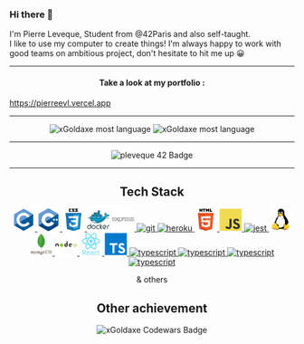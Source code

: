 ### Hi there 👋

<p>
	 I'm Pierre Leveque, Student from @42Paris and also self-taught.<br /> I like to use my computer to create things! I'm always happy to work with good teams on ambitious project, don't hesitate to hit me up 😀
</p>
<hr/>
<h4 align='center'>
Take a look at my portfolio :</h4>
<p>
<a href='https://pierreevl.vercel.app'>https://pierreevl.vercel.app</a>
</p>
<hr/>

 <div align="center">
<img  src="https://github-readme-stats.vercel.app/api?username=xGoldaxe&count_private=true&theme=tokyonight"  alt="xGoldaxe most language">
<img  src="https://github-readme-stats.vercel.app/api/top-langs/?username=xGoldaxe&layout=compact&theme=tokyonight"  alt="xGoldaxe most language">
 </div>

 <hr>
 <div align="center">
<img  src="https://badge42.vercel.app/api/v2/cl32v5gfe002009idz16ua818/stats?cursusId=21&coalitionId=45"  alt="pleveque 42 Badge">
  
</div>
  
<hr>
<h2 align="center">Tech Stack</h2>
<p align="center">
<a  href="https://www.cprogramming.com/"  target="_blank">  <img  src="https://raw.githubusercontent.com/devicons/devicon/master/icons/c/c-original.svg"  alt="c"  width="40"  height="40"/>  </a>
<a  href="https://www.w3schools.com/cpp/"  target="_blank">  <img  src="https://raw.githubusercontent.com/devicons/devicon/master/icons/cplusplus/cplusplus-original.svg"  alt="cplusplus"  width="40"  height="40"/>  </a> 
<a  href="https://www.w3schools.com/css/"  target="_blank">  <img  src="https://raw.githubusercontent.com/devicons/devicon/master/icons/css3/css3-original-wordmark.svg"  alt="css3"  width="40"  height="40"/>  </a>
<a  href="https://www.docker.com/"  target="_blank">  <img  src="https://raw.githubusercontent.com/devicons/devicon/master/icons/docker/docker-original-wordmark.svg"  alt="docker"  width="40"  height="40"/></a>
 <a  href="https://expressjs.com"  target="_blank">  <img  src="https://raw.githubusercontent.com/devicons/devicon/master/icons/express/express-original-wordmark.svg"  alt="express"  width="40"  height="40"/>  </a>
<a  href="https://git-scm.com/"  target="_blank">  <img  src="https://www.vectorlogo.zone/logos/git-scm/git-scm-icon.svg"  alt="git"  width="40"  height="40"/>  </a>
<a  href="https://heroku.com"  target="_blank">  <img  src="https://www.vectorlogo.zone/logos/heroku/heroku-icon.svg"  alt="heroku"  width="40"  height="40"/>  </a>
<a  href="https://www.w3.org/html/"  target="_blank">  <img  src="https://raw.githubusercontent.com/devicons/devicon/master/icons/html5/html5-original-wordmark.svg"  alt="html5"  width="40"  height="40"/>  </a> 
 <a href="https://developer.mozilla.org/en-US/docs/Web/JavaScript" target="_blank"> <img src="https://raw.githubusercontent.com/devicons/devicon/master/icons/javascript/javascript-original.svg" alt="javascript" width="40" height="40"/> </a>
 <a href="https://jestjs.io" target="_blank"> <img src="https://www.vectorlogo.zone/logos/jestjsio/jestjsio-icon.svg" alt="jest" width="40" height="40"/> </a>
 <a href="https://www.linux.org/" target="_blank"> <img src="https://raw.githubusercontent.com/devicons/devicon/master/icons/linux/linux-original.svg" alt="linux" width="40" height="40"/> </a>
 <a href="https://www.mongodb.com/" target="_blank"> <img src="https://raw.githubusercontent.com/devicons/devicon/master/icons/mongodb/mongodb-original-wordmark.svg" alt="mongodb" width="40" height="40"/> </a>
 <a href="https://nodejs.org" target="_blank"> <img src="https://raw.githubusercontent.com/devicons/devicon/master/icons/nodejs/nodejs-original-wordmark.svg" alt="nodejs" width="40" height="40"/> </a>
 <a href="https://reactjs.org/" target="_blank"> <img src="https://raw.githubusercontent.com/devicons/devicon/master/icons/react/react-original-wordmark.svg" alt="react" width="40" height="40"/> </a>
 <a href="https://www.typescriptlang.org/" target="_blank"> <img src="https://raw.githubusercontent.com/devicons/devicon/master/icons/typescript/typescript-original.svg" alt="typescript" width="40" height="40"/> </a>
 <a href="https://graphql.org/" target="_blank"> <img src="https://graphql.org/img/logo.svg" alt="typescript" width="40" height="40"/> </a>
 <a href="https://greensock.com/gsap/" target="_blank"> <img src="https://greensock.com/uploads/set_resources_5/84c1e40ea0e759e3f1505eb1788ddf3c_greensock-logo.svg" alt="typescript" width="40" height="40"/> </a>
 <a href="https://nextjs.org/" target="_blank"> <img src="https://upload.wikimedia.org/wikipedia/commons/8/8e/Nextjs-logo.svg" alt="typescript" width="40" height="40"/> </a>
 <a href="https://sass-lang.com/" target="_blank"> <img src="https://sass-lang.com/assets/img/logos/logo-b6e1ef6e.svg" alt="typescript" width="40" height="40"/> </a>
 </p>
 <p align="center">
  & others
  </p>
 
 <h2 align="center">Other achievement</h2>
 <div align="center">
<img  src="https://www.codewars.com/users/xGoldaxe/badges/large"  alt="xGoldaxe Codewars Badge">
</div>
